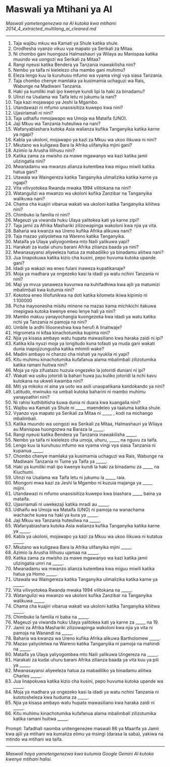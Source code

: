 # Maswali ya Mtihani ya AI
*Maswali yametengenezwa na AI kutoka kwa mtihani: 2014_4_extracted_multilang_ai_cleaned.md*

---

1.  Taja wajibu mkuu wa Kamati ya Shule katika shule.
2.  Orodhesha vyanzo vikuu vya mapato ya Serikali za Mitaa.
3.  Ni chombo gani huongoza Halmashauri ya Wilaya au Manispaa katika muundo wa uongozi wa Serikali za Mitaa?
4.  Rangi nyeusi katika Bendera ya Tanzania inawakilisha nini?
5.  Nembo ya taifa ni kielelezo cha mambo gani muhimu?
6.  Eleza lengo kuu la kuruhusu mfumo wa vyama vingi vya siasa Tanzania.
7.  Taja chombo chenye mamlaka ya kusimamia uchaguzi wa Rais, Wabunge na Madiwani Tanzania.
8.  Haki ya kumiliki mali ipo kwenye kundi lipi la haki za binadamu?
9.  Ulinzi na Usalama wa Taifa letu ni jukumu la nani?
10. Taja kazi mojawapo ya Jeshi la Mgambo.
11. Utandawazi ni mfumo unaosisitiza kuwepo kwa nini?
12. Ujasiriamali ni nini?
13. Taja udhaifu mmojawapo wa Umoja wa Mataifa (UNO).
14. Jaji Mkuu wa Tanzania huteuliwa na nani?
15. Wafanyabiashara kutoka Asia walianza kufika Tanganyika katika karne ya ngapi?
16. Kabla ya ukoloni, mojawapo ya kazi za Mkuu wa ukoo ilikuwa ni nini?
17. Mkutano wa kuligawa Bara la Afrika ulifanyika mjini gani?
18. Azimio la Arusha lilihusu nini?
19. Katika zama za mwisho za mawe mgawanyo wa kazi katika jamii ulizingatia nini?
20. Mwanadamu wa mwanzo alianza kutembea kwa miguu miwili katika hatua gani?
21. Utawala wa Waingereza katika Tanganyika ulimalizika katika karne ya ngapi?
22. Vita vilivyotokea Rwanda mwaka 1994 vilitokana na nini?
23. Watangulizi wa mwanzo wa ukoloni kufika Zanzibar na Tanganyika walikuwa nani?
24. Chama cha kuajiri vibarua wakati wa ukoloni katika Tanganyika kiliitwa nini?
25. Chimbuko la familia ni nini?
26. Mageuzi ya viwanda huku Ulaya yalitokea kati ya karne zipi?
27. Taja jamii za Afrika Mashariki zilizowapinga wakoloni kwa njia ya vita.
28. Baharia wa kwanza wa Ureno kufika Afrika alikuwa nani?
29. Taja mazao yaliyoletwa na Wareno katika Tanganyika.
30. Mataifa ya Ulaya yaliyogombea mto Naili yalikuwa yapi?
31. Harakati za kudai uhuru barani Afrika zilianza baada ya nini?
32. Mwanasayansi aliyeeleza hatua za mabadiliko ya binadamu aliitwa nani?
33. Jua linapokuwa katika kizio cha kusini, pepo huvuma kutoka upande gani?
34. Idadi ya wakazi wa eneo fulani inaweza kupatikanaje?
35. Moja ya madhara ya ongezeko kasi la idadi ya watu nchini Tanzania ni nini?
36. Maji ya mvua yanaweza kuvunwa na kuhifadhiwa kwa ajili ya matumizi mbalimbali kwa kutumia nini?
37. Kokotoa eneo liliofunikwa na doti katika kilometa ikiwa kipimio ni 1:100000
38. Picha inayoonesha misitu minene na mazao kama michikichi itakuwa imepigwa kutoka kwenye eneo lenye hali ya nini?
39. Mambo makuu yanayochangia kuongezeka kwa idadi ya watu katika nchi ya Tanzania ni pamoja na nini?
40. Umbile la ardhi liliooneshwa kwa herufi A linaitwaje?
41. Higrometa ni kifaa kinachotumika kupima nini?
42. Njia ya kisasa ambayo watu hupata mawasiliano kwa haraka zaidi ni ipi?
43. Katika kila nyuzi moja ya longitudo kuna tofauti ya muda gani wakati dunia inapojizungusha katika mhimili wake?
44. Madini ambayo ni chanzo cha nishati ya nyuklia ni yapi?
45. Kitu muhimu kinachotumika kufafanua alama mbalimbali zilizotumika katika ramani huitwa nini?
46. Moja ya njia zifuatazo huzuia ongezeko la jotoridi duniani ni ipi?
47. Wakati wa usiku jotoridi la bahari huwa juu kuliko jotoridi la nchi kavu kutokana na ukweli kwamba nini?
48. Miti ya mikoko ni aina ya uoto wa asili unaopatikana kandokando ya nini?
49. Latitudo, mwinuko na umbali kutoka baharini ni mambo muhimu yanayoathiri nini?
50. Ni rahisi kuthibitisha kuwa dunia ni duara kwa kuangalia nini?
51. Wajibu wa Kamati ya Shule ni _____ maendeleo ya taaluma katika shule.
52. Vyanzo vya mapato ya Serikali za Mitaa ni _____ , kodi na michango mbalimbali.
53. Katika muundo wa uongozi wa Serikali za Mitaa, Halmashauri ya Wilaya au Manispaa huongozwa na Baraza la _____.
54. Rangi nyeusi katika Bendera ya Tanzania inawakilisha _____.
55. Nembo ya taifa ni kielelezo cha umoja, uhuru, _____ na nguvu za taifa.
56. Lengo kuu la kuruhusu mfumo wa vyama vingi vya siasa Tanzania ni kupanua _____.
57. Chombo chenye mamlaka ya kusimamia uchaguzi wa Rais, Wabunge na Madiwani Tanzania ni Tume ya Taifa ya _____.
58. Haki ya kumiliki mali ipo kwenye kundi la haki za binadamu za _____ na Kiuchumi.
59. Ulinzi na Usalama wa Taifa letu ni jukumu la _____ raia.
60. Miongoni mwa kazi za Jeshi la Mgambo ni kuzuia majanga ya _____ mijini.
61. Utandawazi ni mfumo unaosisitiza kuwepo kwa biashara _____ baina ya mataifa.
62. Ujasiriamali ni uwekezaji katika mradi au _____.
63. Udhaifu wa Umoja wa Mataifa (UNO) ni pamoja na wanachama wachache kuwa na haki ya kura ya _____.
64. Jaji Mkuu wa Tanzania huteuliwa na _____.
65. Wafanyabiashara kutoka Asia walianza kufika Tanganyika katika karne ya _____.
66. Kabla ya ukoloni, mojawapo ya kazi za Mkuu wa ukoo ilikuwa ni kutatua _____.
67. Mkutano wa kuligawa Bara la Afrika ulifanyika mjini _____.
68. Azimio la Arusha lilihusu ujamaa na _____.
69. Katika zama za mwisho za mawe mgawanyo wa kazi katika jamii ulizingatia umri na _____.
70. Mwanadamu wa mwanzo alianza kutembea kwa miguu miwili katika hatua ya Homo _____.
71. Utawala wa Waingereza katika Tanganyika ulimalizika katika karne ya _____.
72. Vita vilivyotokea Rwanda mwaka 1994 vilitokana na _____.
73. Watangulizi wa mwanzo wa ukoloni kufika Zanzibar na Tanganyika walikuwa _____.
74. Chama cha kuajiri vibarua wakati wa ukoloni katika Tanganyika kiliitwa _____.
75. Chimbuko la familia ni baba na _____.
76. Mageuzi ya viwanda huku Ulaya yalitokea kati ya karne za _____ na 19.
77. Jamii za Afrika Mashariki zilizowapinga wakoloni kwa njia ya vita ni pamoja na Wanandi na _____.
78. Baharia wa kwanza wa Ureno kufika Afrika alikuwa Bartholomew _____.
79. Mazao yaliyoletwa na Wareno katika Tanganyika ni pamoja na mahindi na _____.
80. Mataifa ya Ulaya yaliyogombea mto Naili yalikuwa Uingereza na _____.
81. Harakati za kudai uhuru barani Afrika zilianza baada ya vita kuu ya pili ya _____.
82. Mwanasayansi aliyeeleza hatua za mabadiliko ya binadamu aliitwa Charles _____.
83. Jua linapokuwa katika kizio cha kusini, pepo huvuma kutoka upande wa _____.
84. Moja ya madhara ya ongezeko kasi la idadi ya watu nchini Tanzania ni kutotosheleza kwa huduma za _____.
85. Njia ya kisasa ambayo watu hupata mawasiliano kwa haraka zaidi ni _____.
86. Kitu muhimu kinachotumika kufafanua alama mbalimbali zilizotumika katika ramani huitwa _____.

Prompt: Tafadhali naomba unitengenezee maswali 86 ya Maarifa ya Jamii kwa ajili ya mtihani wa kumaliza elimu ya msingi (darasa la saba), yakiwa na mtindo wa mtihani wa taifa.

---
*Maswali haya yametengenezwa kwa kutumia Google Gemini AI kutoka kwenye mtihani halisi.*
